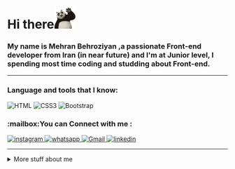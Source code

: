 
<h1 align="left">Hi there<img src="https://github.com/gooddevil79/gooddevil79/blob/main/assets/Hnet.com-image.gif" width=50></h1>

<h3 align="left">My name is Mehran Behroziyan ,a passionate Front-end developer from Iran (in near future) and I'm at Junior level, I spending most time coding and studding about Front-end.</h3>


<hr>

### Language and tools that I know:
![HTML](https://img.shields.io/badge/-HTML5-090909?style=for-the-badge&logo=hTML5)
![CSS3](https://img.shields.io/badge/-CSS3-090909?style=for-the-badge&logo=css3&logoColor=1572B6)
![Bootstrap](https://img.shields.io/badge/-Bootstrap4-090909?style=for-the-badge&logo=Bootstrap)

<h3 align="left">:mailbox:You can  Connect with me :</h3>
<p align="left">
<a href="https://instagram.com/mhrnb79" target="blank">

![instagram](https://img.shields.io/badge/-Instagram-090909?style=for-the-badge&logo=instagram)
</a>
<a href="https://wa.me/989217531963" target="blank">
![whatsapp](https://img.shields.io/badge/-whatsapp-090909?style=for-the-badge&logo=whatsapp)
</a>
<a href="mailto:behroziyan.mhrn@gmail.com" target="blank">
![Gmail](https://img.shields.io/badge/-Gmail-090909?style=for-the-badge&logo=Gmail)
<a href="https://www.linkedin.com/in/mehran-behroziyan-420967197" target="blank">
![linkedin](https://img.shields.io/badge/-linkedin-090909?style=for-the-badge&logo=linkedin&logoColor=0A66C2)

</a>
</p>
<hr>
<details>
<summary>
    More stuff about me
</summary>

<br>
    
#### Github Status
![Anurag's GitHub stats](https://github-readme-stats.vercel.app/api?username=gooddevil79&hide=contribs,prs&theme=tokyonight)

</details>
<!--
**gooddevil79/gooddevil79** is a ✨ _special_ ✨ repository because its `README.md` (this file) appears on your GitHub profile.

Here are some ideas to get you started:

- 🔭 I’m currently working on ...
- 🌱 I’m currently learning ...
- 👯 I’m looking to collaborate on ...
- 🤔 I’m looking for help with ...
- 💬 Ask me about ...
- 📫 How to reach me: ...
- 😄 Pronouns: ...
- ⚡ Fun fact: ...
-->
